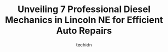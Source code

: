 ---
layout: ampstory
image: https://images.unsplash.com/photo-1507136566006-cfc505b114fc?ixlib=rb-4.0.3&ixid=MnwxMjA3fDB8MHxwaG90by1wYWdlfHx8fGVufDB8fHx8&auto=format&fit=crop&w=640&h=853&q=80
author: techidn
featured: false
description: For top-quality automotive repairs and maintenance, visit the 7 best Diesel Mechanic in Lincoln NE, USA. Their reputation for excellence and their dedication to customer satisfaction make th
title: Unveiling 7 Professional Diesel Mechanics in Lincoln NE for Efficient Auto Repairs
cover:
   title: Unveiling 7 Professional Diesel Mechanics in Lincoln NE for Efficient Auto Repairs
   subtitle: Rickpate
   background: https://images.unsplash.com/photo-1507136566006-cfc505b114fc?ixlib=rb-4.0.3&ixid=MnwxMjA3fDB8MHxwaG90by1wYWdlfHx8fGVufDB8fHx8&auto=format&fit=crop&w=640&h=853&q=80

pages: 
 - layout: thirds
   top: <h1>#1 One Shot Auto Repair</h1>
   bottom: "<p>Brandon was really helpful upfront and honest he even fixed someone else mistakes. Glad I found this shop would highly recommend!</p>"
   background: https://www.knot35.com/toplist/wp-content/uploads/2023/06/best-diesel-mechanic-1-in-lincoln-ne-1685838363.jpeg
   backgroundblur: true
 - layout: thirds
   top: <h1>#2 Schlegel Automotive</h1>
   bottom: "<p>5041 Rentworth Ct, Lincoln, NE 68516, United States</p>"
   background: https://www.knot35.com/toplist/wp-content/uploads/2023/06/best-diesel-mechanic-2-in-lincoln-ne-1685838363.jpeg
   cta:
      link: https://www.knot35.com/toplist/unveiling-7-professional-diesel-mechanics-in-lincoln-ne-for-efficient-auto-repairs/
      text: Unveiling 7 Professional Diesel Mechanics in Lincoln NE for Efficient Auto Repairs
 - layout: thirds
   top: <h1>#3 Long Shot Repair LLC</h1>
   bottom: "<p>400 Blue Heron Ct, Lincoln, NE 68522, United States</p>"
   background: https://www.knot35.com/toplist/wp-content/uploads/2023/06/best-diesel-mechanic-3-in-lincoln-ne-1685838364.png
   cta:
      link: https://www.knot35.com/toplist/unveiling-7-professional-diesel-mechanics-in-lincoln-ne-for-efficient-auto-repairs/
      text: Unveiling 7 Professional Diesel Mechanics in Lincoln NE for Efficient Auto Repairs
 - layout: thirds
   top: <h1>#4 Interstate Power Systems</h1>
   bottom: "<p>3001 W O St, Lincoln, NE 68528, United States</p>"
   background: https://images.unsplash.com/photo-1541356665065-22676f35dd40?ixlib=rb-4.0.3&ixid=MnwxMjA3fDB8MHxwaG90by1wYWdlfHx8fGVufDB8fHx8&auto=format&fit=crop&w=640&h=853&q=80
   cta:
      link: https://www.knot35.com/toplist/unveiling-7-professional-diesel-mechanics-in-lincoln-ne-for-efficient-auto-repairs/
      text: Unveiling 7 Professional Diesel Mechanics in Lincoln NE for Efficient Auto Repairs
 - layout: thirds
   top: <h1>#5 Morris Auto & Truck Service</h1>
   bottom: "<p>3820 N 27th St, Lincoln, NE 68521, United States</p>"
   background: https://images.unsplash.com/photo-1580610447943-1bfbef5efe07?ixlib=rb-4.0.3&ixid=MnwxMjA3fDB8MHxwaG90by1wYWdlfHx8fGVufDB8fHx8&auto=format&fit=crop&w=640&h=853&q=80
   cta:
      link: https://www.knot35.com/toplist/unveiling-7-professional-diesel-mechanics-in-lincoln-ne-for-efficient-auto-repairs/
      text: Unveiling 7 Professional Diesel Mechanics in Lincoln NE for Efficient Auto Repairs
 - layout: thirds
   top: <h1>#6 Precision Performance, Lincoln, Nebraska</h1>
   bottom: "<p>334 N 23rd St, Lincoln, NE 68503, United States</p>"
   background: https://images.unsplash.com/photo-1489648022186-8f49310909a0?ixlib=rb-4.0.3&ixid=MnwxMjA3fDB8MHxwaG90by1wYWdlfHx8fGVufDB8fHx8&auto=format&fit=crop&w=640&h=853&q=80
   cta:
      link: https://www.knot35.com/toplist/unveiling-7-professional-diesel-mechanics-in-lincoln-ne-for-efficient-auto-repairs/
      text: Unveiling 7 Professional Diesel Mechanics in Lincoln NE for Efficient Auto Repairs
 - layout: thirds
   top: <h1>#7 Stephenson Truck Repair Inc</h1>
   bottom: "<p>4201 Industrial Ave, Lincoln, NE 68504, United States</p>"
   background: https://images.unsplash.com/photo-1534312527009-56c7016453e6?ixlib=rb-4.0.3&ixid=MnwxMjA3fDB8MHxwaG90by1wYWdlfHx8fGVufDB8fHx8&auto=format&fit=crop&w=640&h=853&q=80
   cta:
      link: https://www.knot35.com/toplist/unveiling-7-professional-diesel-mechanics-in-lincoln-ne-for-efficient-auto-repairs/
      text: Unveiling 7 Professional Diesel Mechanics in Lincoln NE for Efficient Auto Repairs
 - layout: thirds
   middle: Continue reading...
   background: https://images.unsplash.com/photo-1597773150796-e5c14ebecbf5?ixlib=rb-4.0.3&ixid=MnwxMjA3fDB8MHxwaG90by1wYWdlfHx8fGVufDB8fHx8&auto=format&fit=crop&w=640&h=853&q=80
   cta:
      link: https://www.knot35.com/toplist/unveiling-7-professional-diesel-mechanics-in-lincoln-ne-for-efficient-auto-repairs/
      text: Unveiling 7 Professional Diesel Mechanics in Lincoln NE for Efficient Auto Repairs
      
---